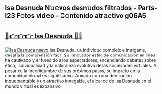 ## Isa Desnuda N𝚞𝚎vos desn𝚞dos filtr𝚊dos - Parts-l23 F𝚘tos vid𝚎o - C𝚘ntenido atr𝚊ctivo g06A5

# <h2><a href="http://mb2ojnq.tromn.icu/?c=Isa+Desnuda">🔗👉👉👉 Isa Desnuda 🔗🔗</a></h2>

[![Isa Desnuda nuevo](https://i.imgur.com/pEAQMta.gif)](http://mb2ojnq.tromn.icu/?c=Isa+Desnuda)
Isa Desnuda, un individuo complejo e intrigante, desafía la comprensión fácil. Su innovador estilo de comunicación en línea ha cautivado y enfurecido a los espectadores, encendiendo debates sobre ética, individualidad y la naturaleza evolutiva de las sociedades virtuales. A pesar de la incertidumbre de sus próximos pasos, su impacto en la comunidad virtual es significativo. Armado con una dedicación inquebrantable y un atractivo innegable, el alcance de Isa Desnuda en el mundo virtual es expansivo.
